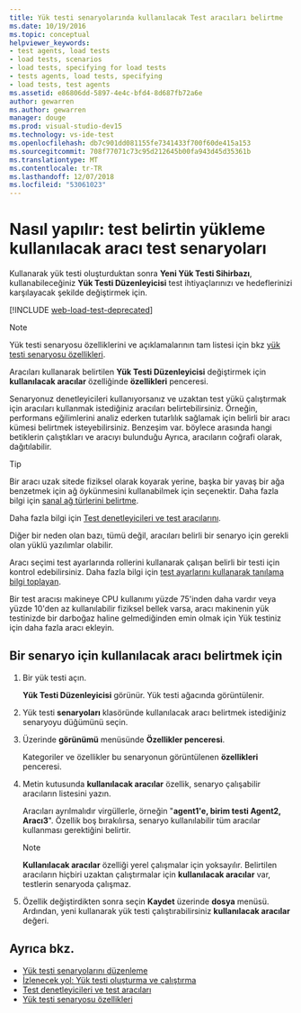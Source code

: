```yaml
---
title: Yük testi senaryolarında kullanılacak Test aracıları belirtme
ms.date: 10/19/2016
ms.topic: conceptual
helpviewer_keywords:
- test agents, load tests
- load tests, scenarios
- load tests, specifying for load tests
- tests agents, load tests, specifying
- load tests, test agents
ms.assetid: e86806dd-5897-4e4c-bfd4-8d687fb72a6e
author: gewarren
ms.author: gewarren
manager: douge
ms.prod: visual-studio-dev15
ms.technology: vs-ide-test
ms.openlocfilehash: db7c901dd081155fe7341433f700f60de415a153
ms.sourcegitcommit: 708f77071c73c95d212645b00fa943d45d35361b
ms.translationtype: MT
ms.contentlocale: tr-TR
ms.lasthandoff: 12/07/2018
ms.locfileid: "53061023"
---
```

# <a name="how-to-specify-test-agents-to-use-in-load-test-scenarios"></a>Nasıl yapılır: test belirtin yükleme kullanılacak aracı test senaryoları

Kullanarak yük testi oluşturduktan sonra **Yeni Yük Testi Sihirbazı**, kullanabileceğiniz **Yük Testi Düzenleyicisi** test ihtiyaçlarınızı ve hedeflerinizi karşılayacak şekilde değiştirmek için.

[!INCLUDE [web-load-test-deprecated](includes/web-load-test-deprecated.md)]

> [!NOTE]
> Yük testi senaryosu özelliklerini ve açıklamalarının tam listesi için bkz [yük testi senaryosu özellikleri](../test/load-test-scenario-properties.md).

Aracıları kullanarak belirtilen **Yük Testi Düzenleyicisi** değiştirmek için **kullanılacak aracılar** özelliğinde **özellikleri** penceresi.

Senaryonuz denetleyicileri kullanıyorsanız ve uzaktan test yükü çalıştırmak için aracıları kullanmak istediğiniz aracıları belirtebilirsiniz. Örneğin, performans eğilimlerini analiz ederken tutarlılık sağlamak için belirli bir aracı kümesi belirtmek isteyebilirsiniz. Benzeşim var. böylece arasında hangi betiklerin çalıştıkları ve aracıyı bulunduğu Ayrıca, aracıların coğrafi olarak, dağıtılabilir.

> [!TIP]
> Bir aracı uzak sitede fiziksel olarak koyarak yerine, başka bir yavaş bir ağa benzetmek için ağ öykünmesini kullanabilmek için seçenektir. Daha fazla bilgi için [sanal ağ türlerini belirtme](../test/specify-virtual-network-types-in-a-load-test-scenario.md).

Daha fazla bilgi için [Test denetleyicileri ve test aracılarını](configure-test-agents-and-controllers-for-load-tests.md).

Diğer bir neden olan bazı, tümü değil, aracıları belirli bir senaryo için gerekli olan yüklü yazılımlar olabilir.

Aracı seçimi test ayarlarında rollerini kullanarak çalışan belirli bir testi için kontrol edebilirsiniz. Daha fazla bilgi için [test ayarlarını kullanarak tanılama bilgi toplayan](../test/collect-diagnostic-information-using-test-settings.md).

Bir test aracısı makineye CPU kullanımı yüzde 75'inden daha vardır veya yüzde 10'den az kullanılabilir fiziksel bellek varsa, aracı makinenin yük testinizde bir darboğaz haline gelmediğinden emin olmak için Yük testiniz için daha fazla aracı ekleyin.

## <a name="to-specify-the-agents-to-use-for-a-scenario"></a>Bir senaryo için kullanılacak aracı belirtmek için

1.  Bir yük testi açın.

     **Yük Testi Düzenleyicisi** görünür. Yük testi ağacında görüntülenir.

2.  Yük testi **senaryoları** klasöründe kullanılacak aracı belirtmek istediğiniz senaryoyu düğümünü seçin.

3.  Üzerinde **görünümü** menüsünde **Özellikler penceresi**.

     Kategoriler ve özellikler bu senaryonun görüntülenen **özellikleri** penceresi.

4.  Metin kutusunda **kullanılacak aracılar** özellik, senaryo çalışabilir aracıların listesini yazın.

     Aracıları ayrılmalıdır virgüllerle, örneğin "**agent1'e, birim testi Agent2, Aracı3**". Özellik boş bırakılırsa, senaryo kullanılabilir tüm aracılar kullanması gerektiğini belirtir.

    > [!NOTE]
    > **Kullanılacak aracılar** özelliği yerel çalışmalar için yoksayılır. Belirtilen aracıların hiçbiri uzaktan çalıştırmalar için **kullanılacak aracılar** var, testlerin senaryoda çalışmaz.

5.  Özellik değiştirdikten sonra seçin **Kaydet** üzerinde **dosya** menüsü. Ardından, yeni kullanarak yük testi çalıştırabilirsiniz **kullanılacak aracılar** değeri.

## <a name="see-also"></a>Ayrıca bkz.

- [Yük testi senaryolarını düzenleme](../test/edit-load-test-scenarios.md)
- [İzlenecek yol: Yük testi oluşturma ve çalıştırma](../test/walkthrough-create-and-run-a-load-test.md)
- [Test denetleyicileri ve test aracıları](configure-test-agents-and-controllers-for-load-tests.md)
- [Yük testi senaryosu özellikleri](../test/load-test-scenario-properties.md)